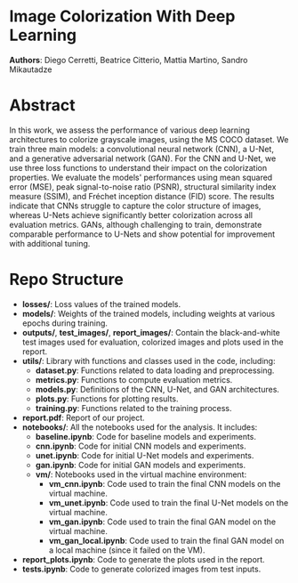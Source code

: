 # Image Colorization With Deep Learning

**Authors**: Diego Cerretti, Beatrice Citterio, Mattia Martino, Sandro Mikautadze

# Abstract 
In this work, we assess the performance of various deep learning architectures to colorize grayscale images, using the MS COCO dataset. We train three main models: a convolutional neural network (CNN), a U-Net, and a generative adversarial network (GAN). For the CNN and U-Net, we use three loss functions to understand their impact on the colorization properties. We evaluate the models' performances using mean squared error (MSE), peak signal-to-noise ratio (PSNR), structural similarity index measure (SSIM), and Fréchet inception distance (FID) score. The results indicate that CNNs struggle to capture the color structure of images, whereas U-Nets achieve significantly better colorization across all evaluation metrics. GANs, although challenging to train, demonstrate comparable performance to U-Nets and show potential for improvement with additional tuning. 

# Repo Structure

- **losses/**: Loss values of the trained models.
- **models/**: Weights of the trained models, including weights at various epochs during training.
- **outputs/**, **test_images/**, **report_images/**: Contain the black-and-white test images used for evaluation, colorized images and plots used in the report.
- **utils/**: Library with functions and classes used in the code, including:
  - **dataset.py**: Functions related to data loading and preprocessing.
  - **metrics.py**: Functions to compute evaluation metrics.
  - **models.py**: Definitions of the CNN, U-Net, and GAN architectures.
  - **plots.py**: Functions for plotting results.
  - **training.py**: Functions related to the training process.
- **report.pdf**: Report of our project.
- **notebooks/**: All the notebooks used for the analysis. It includes:
  - **baseline.ipynb**: Code for baseline models and experiments.
  - **cnn.ipynb**: Code for initial CNN models and experiments.
  - **unet.ipynb**: Code for initial U-Net models and experiments.
  - **gan.ipynb**: Code for initial GAN models and experiments.
  - **vm/**: Notebooks used in the virtual machine environment:
    - **vm_cnn.ipynb**: Code used to train the final CNN models on the virtual machine.
    - **vm_unet.ipynb**: Code used to train the final U-Net models on the virtual machine.
    - **vm_gan.ipynb**: Code used to train the final GAN model on the virtual machine.
    - **vm_gan_local.ipynb**: Code used to train the final GAN model on a local machine (since it failed on the VM). 
- **report_plots.ipynb**: Code to generate the plots used in the report.
- **tests.ipynb**: Code to generate colorized images from test inputs.
